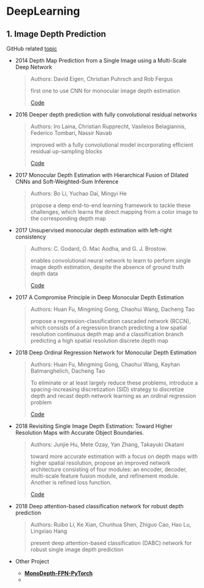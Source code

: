 # DeepLearning

## 1. Image Depth Prediction

GitHub related [topic](https://github.com/topics/depth-prediction)

* 2014 Depth Map Prediction from a Single Image using a Multi-Scale Deep Network

  > Authors: David Eigen, Christian Puhrsch and Rob Fergus
  >
  > first one to use CNN for monocular image depth estimation
  >
  > [Code](https://github.com/mrharicot/monodepth)

* 2016 Deeper depth prediction with fully convolutional residual networks

  > Authors: Iro Laina, Christian Rupprecht, Vasileios Belagiannis, Federico Tombari, Nassir Navab
  >
  > improved with a fully convolutional model incorporating efficient residual up-sampling blocks
  >
  > [Code](https://github.com/iro-cp/FCRN-DepthPrediction)

* 2017 Monocular Depth Estimation with Hierarchical Fusion of Dilated CNNs and Soft-Weighted-Sum Inference

  > Authors: Bo Li, Yuchao Dai, Mingyi He
  >
  > propose a deep end-to-end learning framework to tackle these challenges, which learns the direct mapping from a color image to the corresponding depth map
  >
  >

* 2017 Unsupervised monocular depth estimation with left-right consistency

  > Authors: C. Godard, O. Mac Aodha, and G. J. Brostow.
  >
  > enables convolutional neural network to learn to perform single image depth
  > estimation, despite the absence of ground truth depth data
  >
  > [Code](https://github.com/mrharicot/monodepth)

* 2017 A Compromise Principle in Deep Monocular Depth Estimation

  > Authors: Huan Fu, Mingming Gong, Chaohui Wang, Dacheng Tao
  >
  > propose a regression-classification cascaded network (RCCN), which consists of a regression branch predicting a low spatial resolution continuous depth map and a classification branch predicting a high spatial resolution discrete depth map

* 2018 Deep Ordinal Regression Network for Monocular Depth Estimation

  > Authors: Huan Fu, Mingming Gong, Chaohui Wang, Kayhan Batmanghelich, Dacheng Tao
  >
  > To eliminate or at least largely reduce these problems, introduce a spacing-increasing discretization (SID) strategy to discretize depth and recast depth network learning as an ordinal regression problem
  >
  > [Code](https://github.com/hufu6371/DORN)

* 2018 Revisiting Single Image Depth Estimation: Toward Higher Resolution Maps with Accurate Object Boundaries.

  > Authors: Junjie Hu, Mete Ozay, Yan Zhang, Takayuki Okatani
  >
  > toward more accurate estimation with a focus on depth maps with higher spatial resolution, propose an improved network architecture consisting of four modules: an encoder, decoder, multi-scale feature fusion module, and refinement module. Another is refined loss function.
  >
  > [Code](https://github.com/JunjH/Revisiting_Single_Depth_Estimation)

* 2018 Deep attention-based classification network for robust depth prediction

  > Authors: Ruibo Li, Ke Xian, Chunhua Shen, Zhiguo Cao, Hao Lu, Lingxiao Hang
  >
  > present deep attention-based classification (DABC) network for robust single image depth prediction


* Other Project
  * [**MonoDepth-FPN-PyTorch**](https://github.com/xanderchf/MonoDepth-FPN-PyTorch)
  * 